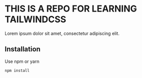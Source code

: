 # THIS IS A REPO FOR LEARNING TAILWINDCSS

Lorem ipsum dolor sit amet, consectetur adipiscing elit.

## Installation

Use npm or yarn

```bash
npm install
```
